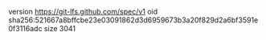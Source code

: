 version https://git-lfs.github.com/spec/v1
oid sha256:521667a8bffcbe23e03091862d3d6959673b3a20f829d2a6bf3591e0f3116adc
size 3041
